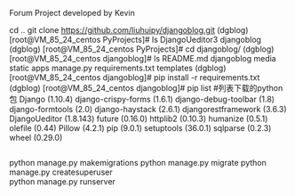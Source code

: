 Forum Project developed by Kevin

cd ..
git clone https://github.com/liuhuipy/djangoblog.git
(dgblog) [root@VM_85_24_centos PyProjects]# ls
DjangoUeditor3  djangoblog
(dgblog) [root@VM_85_24_centos PyProjects]# cd djangoblog/
(dgblog) [root@VM_85_24_centos djangoblog]# ls
README.md  djangoblog  media             static
apps       manage.py   requirements.txt  templates
(dgblog) [root@VM_85_24_centos djangoblog]# pip install -r requirements.txt
(dgblog) [root@VM_85_24_centos djangoblog]# pip list                #列表下载的python包
Django (1.10.4)
django-crispy-forms (1.6.1)
django-debug-toolbar (1.8)
django-formtools (2.0)
django-haystack (2.6.1)
djangorestframework (3.6.3)
DjangoUeditor (1.8.143)
future (0.16.0)
httplib2 (0.10.3)
humanize (0.5.1)
olefile (0.44)
Pillow (4.2.1)
pip (9.0.1)
setuptools (36.0.1)
sqlparse (0.2.3)
wheel (0.29.0)
```
```
python manage.py makemigrations
python manage.py migrate
python manage.py createsuperuser             
python manage.py runserver          
```

